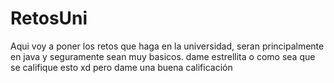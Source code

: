 # RetosUni
Aqui voy a poner los retos que haga en la universidad, seran principalmente en java y seguramente sean muy basicos. dame estrellita o como sea que se califique esto  xd pero dame una buena calificación 
